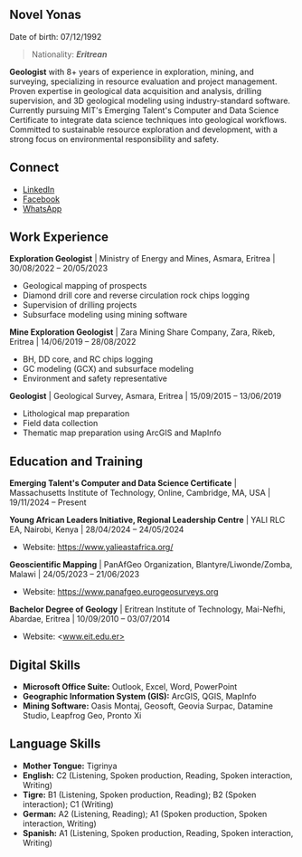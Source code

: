 ## Novel Yonas

Date of birth: 07/12/1992
>Nationality: **_Eritrean_**

**Geologist** with 8+ years of experience in exploration, mining, and surveying,
specializing in resource evaluation and project management. Proven expertise in
geological data acquisition and analysis, drilling supervision, and 3D geological
modeling using industry-standard software. Currently pursuing MIT's Emerging
Talent's Computer and Data Science Certificate to integrate data science techniques
 into geological workflows. Committed to sustainable resource exploration and
development, with a strong focus on environmental responsibility and safety.

## Connect

* [LinkedIn](https://www.linkedin.com/in/novel-ghebretatios-76b1a8278?utm_source=share&utm_campaign=share_via&utm_content=profile&utm_medium=android_app)
* [Facebook](https://www.facebook.com/profile.php?id=100006034065249)
* [WhatsApp](https://wa.me/qr/B5P237RXUTRKJ1)

## Work Experience

**Exploration Geologist** | Ministry of Energy and Mines, Asmara, Eritrea
| 30/08/2022 – 20/05/2023

* Geological mapping of prospects
* Diamond drill core and reverse circulation rock chips logging
* Supervision of drilling projects
* Subsurface modeling using mining software

**Mine Exploration Geologist** | Zara Mining Share Company, Zara, Rikeb, Eritrea
| 14/06/2019 – 28/08/2022

* BH, DD core, and RC chips logging
* GC modeling (GCX) and subsurface modeling
* Environment and safety representative

**Geologist** | Geological Survey, Asmara, Eritrea | 15/09/2015 – 13/06/2019

* Lithological map preparation
* Field data collection
* Thematic map preparation using ArcGIS and MapInfo

## Education and Training

**Emerging Talent's Computer and Data Science Certificate** | Massachusetts
Institute of Technology, Online, Cambridge, MA, USA | 19/11/2024 – Present

**Young African Leaders Initiative, Regional Leadership Centre** | YALI RLC EA,
 Nairobi, Kenya | 28/04/2024 – 24/05/2024

* Website: <https://www.yalieastafrica.org/>

**Geoscientific Mapping** | PanAfGeo Organization, Blantyre/Liwonde/Zomba, Malawi
| 24/05/2023 – 21/06/2023

* Website: <https://www.panafgeo.eurogeosurveys.org>

**Bachelor Degree of Geology** | Eritrean Institute of Technology, Mai-Nefhi,
Abardae, Eritrea | 10/09/2010 – 03/07/2014

* Website: <www.eit.edu.er>

## Digital Skills

* **Microsoft Office Suite:** Outlook, Excel, Word, PowerPoint
* **Geographic Information System (GIS):** ArcGIS, QGIS, MapInfo
* **Mining Software:** Oasis Montaj, Geosoft, Geovia Surpac, Datamine Studio,
Leapfrog Geo, Pronto Xi

## Language Skills

* **Mother Tongue:** Tigrinya
* **English:** C2 (Listening, Spoken production, Reading, Spoken interaction, Writing)
* **Tigre:** B1 (Listening, Spoken production, Reading); B2 (Spoken interaction);
C1 (Writing)
* **German:** A2 (Listening, Reading); A1 (Spoken production, Spoken interaction,
Writing)
* **Spanish:** A1 (Listening, Spoken production, Reading, Spoken interaction, Writing)
